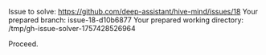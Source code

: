 Issue to solve: https://github.com/deep-assistant/hive-mind/issues/18
Your prepared branch: issue-18-d10b6877
Your prepared working directory: /tmp/gh-issue-solver-1757428526964

Proceed.